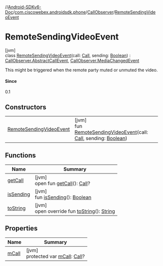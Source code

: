 //[Android-SDKv6-Doc](../../../../index.md)/[com.ciscowebex.androidsdk.phone](../../index.md)/[CallObserver](../index.md)/[RemoteSendingVideoEvent](index.md)

# RemoteSendingVideoEvent

[jvm]\
class [RemoteSendingVideoEvent](index.md)(call: [Call](../../-call/index.md), sending: [Boolean](https://kotlinlang.org/api/latest/jvm/stdlib/kotlin/-boolean/index.html)) : [CallObserver.AbstractCallEvent](../-abstract-call-event/index.md), [CallObserver.MediaChangedEvent](../-media-changed-event/index.md)

This might be triggered when the remote party muted or unmuted the video.

#### Since

0.1

## Constructors

| | |
|---|---|
| [RemoteSendingVideoEvent](-remote-sending-video-event.md) | [jvm]<br>fun [RemoteSendingVideoEvent](-remote-sending-video-event.md)(call: [Call](../../-call/index.md), sending: [Boolean](https://kotlinlang.org/api/latest/jvm/stdlib/kotlin/-boolean/index.html)) |

## Functions

| Name | Summary |
|---|---|
| [getCall](../-abstract-call-event/get-call.md) | [jvm]<br>open fun [getCall](../-abstract-call-event/get-call.md)(): [Call](../../-call/index.md)? |
| [isSending](is-sending.md) | [jvm]<br>fun [isSending](is-sending.md)(): [Boolean](https://kotlinlang.org/api/latest/jvm/stdlib/kotlin/-boolean/index.html) |
| [toString](to-string.md) | [jvm]<br>open override fun [toString](to-string.md)(): [String](https://kotlinlang.org/api/latest/jvm/stdlib/kotlin/-string/index.html) |

## Properties

| Name | Summary |
|---|---|
| [mCall](../-abstract-call-event/m-call.md) | [jvm]<br>protected var [mCall](../-abstract-call-event/m-call.md): [Call](../../-call/index.md)? |
